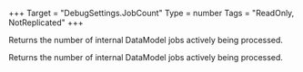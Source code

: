 +++
Target = "DebugSettings.JobCount"
Type = number
Tags = "ReadOnly, NotReplicated"
+++

Returns the number of internal DataModel jobs actively being processed.	Returns the number of internal DataModel jobs actively being processed.